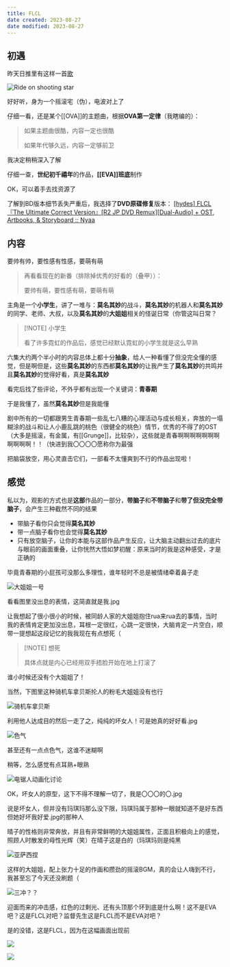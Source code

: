 ```yaml
---
title: FLCL
date created: 2023-08-27
date modified: 2023-08-27
---
```


## 初遇

昨天日推里有这样一首[歌](https://music.163.com/song?id=26093351)

![Ride on shooting star](https://vercel-proxy.norah1to.com/proxy/raw.githubusercontent.com/NoraH1to/cdn/master/img/20230827143137.png)

好好听，身为一个摇滚宅（伪），电波对上了

仔细一看，还是某个[[OVA]]的主题曲，根据**OVA第一定律**（我瞎编的）：

> 如果主题曲很酷，内容一定也很酷
> 
> 如果年代够久远，内容一定够前卫

我决定稍稍深入了解

仔细一查，**世纪初千禧年**的作品，**[[EVA]]班底**制作

OK，可以着手去找资源了

了解到BD版本细节丢失严重后，我选择了**DVD原碟修复**版本： [[hydes] FLCL『The Ultimate Correct Version』[R2 JP DVD Remux][Dual-Audio] + OST, Artbooks, & Storyboard :: Nyaa](https://nyaa.si/view/1328814)

## 内容

要帅有帅，要性感有性感，要萌有萌

> 再看看现在的新番（排除掉优秀的好看的（叠甲））：
> 
> 要帅有萌，要性感有萌，要萌有萌

主角是一个**小学生**，讲了一堆与：**莫名其妙**的战斗，**莫名其妙**的机器人和**莫名其妙**的同学、老师、大叔，以及**莫名其妙**的**大姐姐**相关的怪诞日常（你管这叫日常？

> [!NOTE] 小学生
> 
> 看了许多霓虹的作品后，感觉已经默认霓虹的小学生就是这么早熟

六集大约两个半小时的内容总体上都十分**抽象**，给人一种看懂了但没完全懂的感觉，但是啊但是，这些**莫名其妙**的东西都**莫名其妙**的让我产生了**莫名其妙**的共鸣并且**莫名其妙**的觉得好看，真是**莫名其妙**

看完后找了些评论，不外乎都有出现一个关键词：**青春期**

于是我懂了，虽然**莫名其妙**但是我能懂

剧中所有的一切都跟男生青春期一些乱七八糟的心理活动与成长相关，奔放的一塌糊涂的战斗和让人小鹿乱跳的桃色（很健全的桃色）情节，优秀的不得了的OST（大多是摇滚，有金属，有[[Grunge]]，比较杂），这些就是青春啊啊啊啊啊啊啊啊啊啊啊！！（快进到我〇〇〇〇愿称你为最强

把脑袋放空，用心灵直击它们，一部看不太懂爽到不行的作品出现啦！
## 感觉

私以为，观影的方式也是**这部**作品的一部分，**带脑子**和**不带脑子**和**带了但没完全带脑子**，会产生三种截然不同的结果

- 带脑子看你只会觉得**莫名其妙**
- 带一点脑子看你也会觉得**莫名其妙**
- 只有放空脑子，让你的本能与这部作品产生反应，让大脑主动翻出过去的底片与眼前的画面重叠，让你恍然大悟如梦初醒：原来当时的我是这种感受，才是正确的

毕竟青春期的小屁孩可没那么多理性，谁年轻时不总是被情绪牵着鼻子走

![大姐姐一号](https://vercel-proxy.norah1to.com/proxy/raw.githubusercontent.com/NoraH1to/cdn/master/img/20230827153125.png)

看看图里没出息的表情，这简直就是我.jpg

让我想起了很小很小的时候，被同龄人家的大姐姐抱住rua来rua去的事情，当时我的表情肯定更加没出息，耳根一定很红，心跳一定很快，大脑肯定一片空白，顺带一提想起这段记忆的我我现在有点想死（

> [!NOTE] 想死
> 
> 具体点就是内心已经用双手捂脸开始在地上打滚了

谁小时候还没有个大姐姐了！

当然，下图里这种骑机车拿贝斯抡人的粉毛大姐姐没有也行

![骑机车拿贝斯](https://vercel-proxy.norah1to.com/proxy/raw.githubusercontent.com/NoraH1to/cdn/master/img/20230827153947.png)

利用他人达成目的然后一走了之，纯纯的坏女人！可是她真的好好看.jpg

![色气](https://vercel-proxy.norah1to.com/proxy/raw.githubusercontent.com/NoraH1to/cdn/master/img/20230827155045.png)

甚至还有一点点色气，这谁不迷糊啊

稍等，怎么感觉有点耳熟+眼熟

![电锯人动画化讨论](https://vercel-proxy.norah1to.com/proxy/raw.githubusercontent.com/NoraH1to/cdn/master/img/20230827155947.png)

OK，坏女人的原型，这下不得不理解一切了，我是〇〇〇的〇.jpg

说是坏女人，但并没有玛琪玛那么没下限，玛琪玛属于那种一眼就知道不是好东西但她好坏我好爱.jpg的那种人

晴子的性格则非常奔放，并且有非常鲜明的大姐姐属性，正面且积极向上的感觉，照顾人时散发的母性光辉（笑）在晴子这是白的（玛琪玛则是纯黑

![亚萨西捏](https://vercel-proxy.norah1to.com/proxy/raw.githubusercontent.com/NoraH1to/cdn/master/img/20230827162238.png)

这样的大姐姐，配上张力十足的作画和攒劲的摇滚BGM，真的会让人嗨到不行，我甚至忘了今天还没刷题（

![三冲？？](https://vercel-proxy.norah1to.com/proxy/raw.githubusercontent.com/NoraH1to/cdn/master/img/20230827162755.png)

迎面而来的冲击感，红色的过剩光、还有头顶那个环到底是什么啊！这不是EVA吧？这是FLCL对吧？监督先生这是FLCL而不是EVA对吧？

是的没错，这是FLCL，因为在这幅画面出现前

![](https://vercel-proxy.norah1to.com/proxy/raw.githubusercontent.com/NoraH1to/cdn/master/img/20230827163501.png)

![](https://vercel-proxy.norah1to.com/proxy/raw.githubusercontent.com/NoraH1to/cdn/master/img/20230827163818.png)